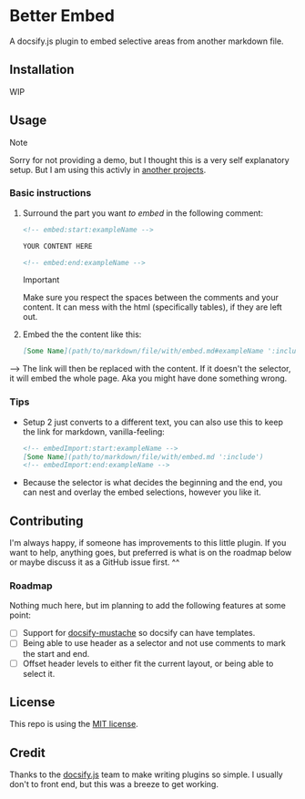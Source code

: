 # Better Embed

A docsify.js plugin to embed selective areas from another markdown file.

## Installation

WIP

## Usage

> [!NOTE]
> Sorry for not providing a demo, but I thought this is a very self explanatory setup. But I am using this activly in [another projects](https://github.com/FlippedCodes/Unofficial-Resonite-Docs/blob/c92cd4baf050c3316924b4af71ec59b9defaef66/gameplay/botCommands.md?plain=1#L78).

### Basic instructions

1. Surround the part you want *to embed* in the following comment:

   ``` markdown
   <!-- embed:start:exampleName -->

   YOUR CONTENT HERE

   <!-- embed:end:exampleName -->
   ```

    > [!IMPORTANT]
    > Make sure you respect the spaces between the comments and your content. It can mess with the html (specifically tables), if they are left out.
2. Embed the the content like this:

   ``` markdown
   [Some Name](path/to/markdown/file/with/embed.md#exampleName ':include')
   ```

--> The link will then be replaced with the content.
If it doesn't the selector, it will embed the whole page. Aka you might have done something wrong.

### Tips

- Setup 2 just converts to a different text, you can also use this to keep the link for markdown, vanilla-feeling:
  
  ``` markdown
  <!-- embedImport:start:exampleName -->
  [Some Name](path/to/markdown/file/with/embed.md ':include')
  <!-- embedImport:end:exampleName -->
  ```

- Because the selector is what decides the beginning and the end, you can nest and overlay the embed selections, however you like it.

## Contributing

I'm always happy, if someone has improvements to this little plugin. If you want to help, anything goes, but preferred is what is on the roadmap below or maybe discuss it as a GitHub issue first. ^^

### Roadmap

Nothing much here, but im planning to add the following features at some point:

- [ ] Support for [docsify-mustache](https://docsify-mustache.github.io) so docsify can have templates.
- [ ] Being able to use header as a selector and not use comments to mark the start and end.
- [ ] Offset header levels to either fit the current layout, or being able to select it.

## License

This repo is using the [MIT license](LICENSE).

## Credit

Thanks to the [docsify.js](https://docsify.js.org/#/) team to make writing plugins so simple. I usually don't to front end, but this was a breeze to get working.
